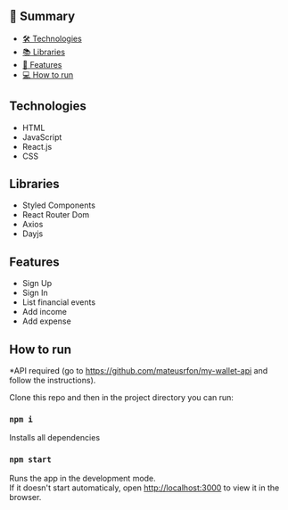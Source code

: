 ## 📕 Summary

- [🛠️ Technologies ](#technologies)
- [📚 Libraries ](#libraries)
- [📝 Features](#features)
- [💻 How to run](#how-to-run)

## Technologies
- HTML
- JavaScript
- React.js
- CSS

## Libraries
- Styled Components
- React Router Dom
- Axios
- Dayjs

## Features
- Sign Up
- Sign In
- List financial events
- Add income
- Add expense

## How to run

*API required (go to https://github.com/mateusrfon/my-wallet-api and follow the instructions).

Clone this repo and then in the project directory you can run:

### `npm i`
Installs all dependencies


### `npm start`

Runs the app in the development mode.\
If it doesn't start automaticaly, open [http://localhost:3000](http://localhost:3000) to view it in the browser.
